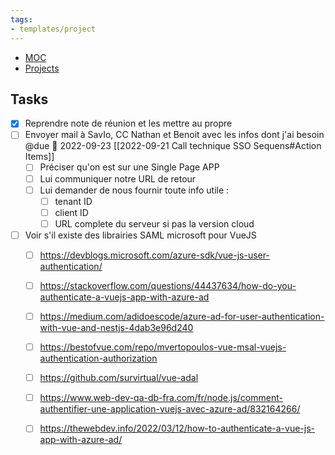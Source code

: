 ```yaml
---
tags:
- templates/project
---
```

<nav aria-label="Breadcrumb" class="custom-breadcrumb">
    <ul>
        <li><a href="obsidian://advanced-uri?vault=Donaldo&filepath=MOC"> MOC</a></li>
        <li><a href="obsidian://advanced-uri?vault=Donaldo&filepath=PARA/1. Projects/1. Projects"> Projects</a></li>
    </ul>
</nav>

## Tasks 
- [x] Reprendre note de réunion et les mettre au propre 
- [ ] Envoyer mail à SavIo, CC Nathan et Benoit avec les infos dont j'ai besoin @due 📅 2022-09-23 [[2022-09-21 Call technique SSO Sequens#Action Items]]
	- [ ] Préciser qu'on est sur une Single Page APP
	- [ ] Lui communiquer notre URL de retour
	- [ ] Lui demander de nous fournir toute info utile :
		- [ ] tenant ID
		- [ ] client ID
		- [ ] URL complete du serveur si pas la version cloud
- [ ] Voir s'il existe des librairies SAML microsoft pour VueJS 
	- [ ] https://devblogs.microsoft.com/azure-sdk/vue-js-user-authentication/
	- [ ] https://stackoverflow.com/questions/44437634/how-do-you-authenticate-a-vuejs-app-with-azure-ad
	- [ ] https://medium.com/adidoescode/azure-ad-for-user-authentication-with-vue-and-nestjs-4dab3e96d240
	- [ ] https://bestofvue.com/repo/mvertopoulos-vue-msal-vuejs-authentication-authorization
	- [ ] https://github.com/survirtual/vue-adal
	- [ ] https://www.web-dev-qa-db-fra.com/fr/node.js/comment-authentifier-une-application-vuejs-avec-azure-ad/832164266/
	- [ ] https://thewebdev.info/2022/03/12/how-to-authenticate-a-vue-js-app-with-azure-ad/

